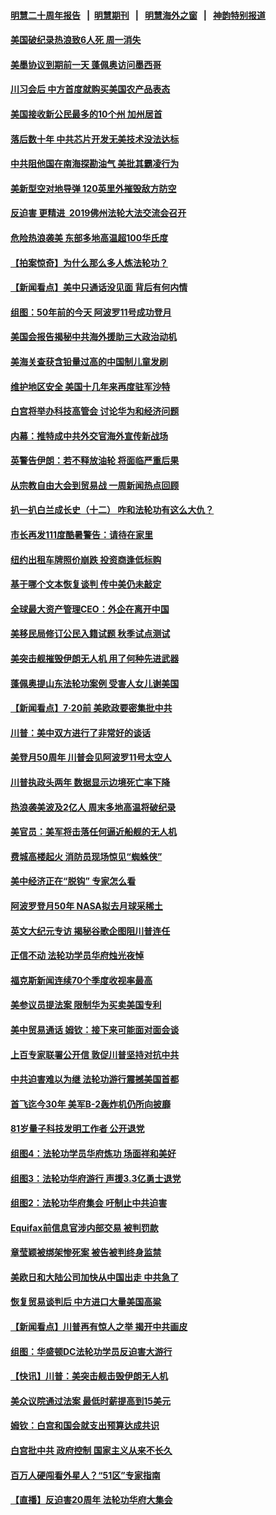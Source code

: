 #### [明慧二十周年报告](https://github.com/gfw-breaker/mh-reports/blob/master/README.md?t=07220201) &nbsp;&nbsp;|&nbsp;&nbsp;[明慧期刊](https://github.com/gfw-breaker/mh-qikan) &nbsp;&nbsp;|&nbsp;&nbsp; [明慧海外之窗](https://github.com/gfw-breaker/mh-news/blob/master/README.md?t=07220201) &nbsp;&nbsp;|&nbsp;&nbsp; [神韵特别报道](https://github.com/gfw-breaker/mh-news/blob/master/shenyun.md?t=07220201) 

#### [美国破纪录热浪致6人死 周一消失](../pages/nsc412/n11400429.md?t=07220201) 

#### [美墨协议到期前一天 蓬佩奥访问墨西哥](../pages/nsc412/n11400374.md?t=07220201) 

#### [川习会后 中方首度就购买美国农产品表态](../pages/nsc412/n11400047.md?t=07220201) 

#### [美国接收新公民最多的10个州 加州居首](../pages/nsc412/n11399586.md?t=07220201) 

#### [落后数十年 中共芯片开发无美技术没法达标](../pages/nsc412/n11370941.md?t=07220201) 

#### [中共阻他国在南海探勘油气 美批其霸凌行为](../pages/nsc412/n11399137.md?t=07220201) 

#### [美新型空对地导弹 120英里外摧毁敌方防空](../pages/nsc412/n11391632.md?t=07220201) 

#### [反迫害 更精进  2019佛州法轮大法交流会召开](../pages/nsc412/n11398300.md?t=07220201) 

#### [危险热浪袭美 东部多地高温超100华氏度](../pages/nsc412/n11398230.md?t=07220201) 

#### [【拍案惊奇】为什么那么多人炼法轮功？](../pages/nsc412/n11398190.md?t=07220201) 

#### [【新闻看点】美中只通话没见面 背后有何内情](../pages/nsc412/n11398139.md?t=07220201) 

#### [组图：50年前的今天 阿波罗11号成功登月](../pages/nsc412/n11398099.md?t=07220201) 

#### [美国会报告揭秘中共海外援助三大政治动机](../pages/nsc412/n11391417.md?t=07220201) 

#### [美海关查获含铅量过高的中国制儿童发刷](../pages/nsc412/n11397751.md?t=07220201) 

#### [维护地区安全 美国十几年来再度驻军沙特](../pages/nsc412/n11397955.md?t=07220201) 

#### [白宫将举办科技高管会 讨论华为和经济问题](../pages/nsc412/n11397943.md?t=07220201) 

#### [内幕：推特成中共外交官海外宣传新战场](../pages/nsc412/n11393545.md?t=07220201) 

#### [英警告伊朗：若不释放油轮 将面临严重后果](../pages/nsc412/n11397813.md?t=07220201) 

#### [从宗教自由大会到贸易战 一周新闻热点回顾](../pages/nsc412/n11396061.md?t=07220201) 

#### [扒一扒白兰成长史（十二） 咋和法轮功有这么大仇？](../pages/nsc412/n11397382.md?t=07220201) 

#### [市长再发111度酷暑警告：请待在家里](../pages/nsc412/n11397293.md?t=07220201) 

#### [纽约出租车牌照价崩跌 投资商逢低标购](../pages/nsc412/n11397270.md?t=07220201) 

#### [基于哪个文本恢复谈判 传中美仍未敲定](../pages/nsc412/n11396725.md?t=07220201) 

#### [全球最大资产管理CEO：外企在离开中国](../pages/nsc412/n11396727.md?t=07220201) 

#### [美移民局修订公民入籍试题 秋季试点测试](../pages/nsc412/n11396580.md?t=07220201) 

#### [美突击舰摧毁伊朗无人机 用了何种先进武器](../pages/nsc412/n11396566.md?t=07220201) 

#### [蓬佩奥提山东法轮功案例 受害人女儿谢美国](../pages/nsc412/n11396474.md?t=07220201) 

#### [【新闻看点】7‧20前 美欧政要密集批中共](../pages/nsc412/n11396069.md?t=07220201) 

#### [川普：美中双方进行了非常好的谈话](../pages/nsc412/n11396233.md?t=07220201) 

#### [美登月50周年 川普会见阿波罗11号太空人](../pages/nsc412/n11396296.md?t=07220201) 

#### [川普执政头两年 数据显示边境死亡率下降](../pages/nsc412/n11396485.md?t=07220201) 

#### [热浪袭美波及2亿人 周末多地高温将破纪录](../pages/nsc412/n11396366.md?t=07220201) 

#### [美官员：美军将击落任何逼近船舰的无人机](../pages/nsc412/n11395844.md?t=07220201) 

#### [费城高楼起火 消防员现场惊见“蜘蛛侠”](../pages/nsc412/n11396040.md?t=07220201) 

#### [美中经济正在“脱钩” 专家怎么看](../pages/nsc412/n11396179.md?t=07220201) 

#### [阿波罗登月50年 NASA拟去月球采稀土](../pages/nsc412/n11395775.md?t=07220201) 

#### [英文大纪元专访 揭秘谷歌企图阻川普连任](../pages/nsc412/n11395918.md?t=07220201) 

#### [正信不动 法轮功学员华府烛光夜悼](../pages/nsc412/n11396355.md?t=07220201) 

#### [福克斯新闻连续70个季度收视率最高](../pages/nsc412/n11395496.md?t=07220201) 

#### [美参议员提法案 限制华为买卖美国专利](../pages/nsc412/n11395833.md?t=07220201) 

#### [美中贸易通话 姆钦：接下来可能面对面会谈](../pages/nsc412/n11395747.md?t=07220201) 

#### [上百专家联署公开信 敦促川普坚持对抗中共](../pages/nsc412/n11394859.md?t=07220201) 

#### [中共迫害难以为继 法轮功游行震撼美国首都](../pages/nsc412/n11394281.md?t=07220201) 

#### [首飞迄今30年 美军B-2轰炸机仍所向披靡](../pages/nsc412/n11395211.md?t=07220201) 

#### [81岁量子科技发明工作者 公开退党](../pages/nsc412/n11394585.md?t=07220201) 

#### [组图4：法轮功学员华府炼功 场面祥和美好](../pages/nsc412/n11394709.md?t=07220201) 

#### [组图3：法轮功华府游行 声援3.3亿勇士退党](../pages/nsc412/n11394387.md?t=07220201) 

#### [组图2：法轮功华府集会 吁制止中共迫害](../pages/nsc412/n11394282.md?t=07220201) 

#### [Equifax前信息官涉内部交易 被判罚款](../pages/nsc412/n11394044.md?t=07220201) 

#### [章莹颖被绑架惨死案 被告被判终身监禁](../pages/nsc412/n11394066.md?t=07220201) 

#### [美欧日和大陆公司加快从中国出走 中共急了](../pages/nsc412/n11393790.md?t=07220201) 

#### [恢复贸易谈判后 中方进口大量美国高粱](../pages/nsc412/n11393905.md?t=07220201) 

#### [【新闻看点】川普再有惊人之举 揭开中共画皮](../pages/nsc412/n11393493.md?t=07220201) 

#### [组图：华盛顿DC法轮功学员反迫害大游行](../pages/nsc412/n11393926.md?t=07220201) 

#### [【快讯】川普：美突击舰击毁伊朗无人机](../pages/nsc412/n11393964.md?t=07220201) 

#### [美众议院通过法案 最低时薪提高到15美元](../pages/nsc412/n11393728.md?t=07220201) 

#### [姆钦：白宫和国会就支出预算达成共识](../pages/nsc412/n11393650.md?t=07220201) 

#### [白宫批中共 政府控制 国家主义从来不长久](../pages/nsc412/n11393496.md?t=07220201) 

#### [百万人硬闯看外星人？“51区”专家指南](../pages/nsc412/n11393001.md?t=07220201) 

#### [【直播】反迫害20周年 法轮功华府大集会](../pages/nsc412/n11386430.md?t=07220201) 

